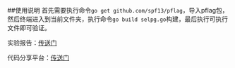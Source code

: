 ##使用说明
首先需要执行命令`go get github.com/spf13/pflag`，导入pflag包，然后终端进入到当前文件夹，执行命令`go build selpg.go`构建，最后执行可执行文件即可验证。

实验报告：[传送门](https://blog.csdn.net/gzx1002/article/details/101470286)

代码分享平台：[传送门](http://139.9.57.167:20080/share/bm6cu4ed0liuiksqauq0?secret=false)